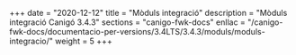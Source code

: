 +++
date        = "2020-12-12"
title       = "Mòduls integració"
description = "Mòduls integració Canigó 3.4.3"
sections    = "canigo-fwk-docs"
enllac		= "/canigo-fwk-docs/documentacio-per-versions/3.4LTS/3.4.3/moduls/moduls-integracio/"
weight		= 5
+++
